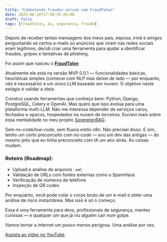 ```yaml
---
title: "Combatendo fraudes online com FraudTalon"
date: 2025-06-20T17:58:55-03:00
draft: false
tags: [fraudtalon, ai, seguranca, fraude]
---
```


Depois de receber tantas mensagens dos meus pais, esposa, irmã e amigos perguntando se certos e-mails ou anúncios que viram nas redes sociais eram legítimos, decidi criar uma ferramenta para ajudar a identificar fraudes, golpes e tentativas de phishing.

Foi assim que nasceu o [**FraudTalon**](https://fraudtalon.com)

Atualmente ele está na versão MVP 0.0.1 — funcionalidades básicas, heurísticas simples (comecei com NLP mas deixei de lado — por enquanto, não é necessário) e um único LLM baseado em nuvem. O objetivo neste estágio é validar a ideia.

Construí usando ferramentas que conheço bem: Python, Django, PostgreSQL, Celery e OpenAI. Mas quero que isso evolua para uma plataforma multi-LLM. Não me interessa depender de serviços caros, fechados e opacos, hospedados na nuvem de terceiros. Escrevi mais sobre essa mentalidade no meu projeto [SovereignRAG](https://adlermedrado.com.br/posts/rag_soberano/).

Sem no-code/low-code, sem fluxos estilo n8n. Não precisei disso. E sim, tenho um certo preconceito com no-code — sou um dev das antigas — do mesmo jeito que eu tinha preconceito com IA um ano atrás. As coisas mudam.

### Roteiro (Roadmap):

- Upload e análise de arquivos `.eml`
- Validação de URLs com fontes externas como o SpamHaus
- Verificação de números de telefone
- Inspeção de QR codes

Por enquanto, você pode colar o corpo bruto de um e-mail e obter uma análise de risco instantânea. Mas isso é só o começo.

Essa é uma ferramenta para devs, profissionais de segurança, mentes curiosas — e qualquer um que já viu alguém cair num golpe.

Vamos tornar a internet um pouco menos perigosa.
Uma análise por vez.


[Assista ao vídeo no YouTube](https://youtu.be/U_8blKG9iCU).
